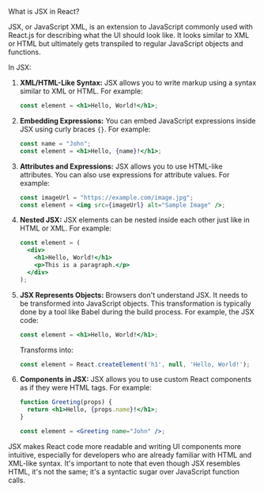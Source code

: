 What is JSX in React?

JSX, or JavaScript XML, is an extension to JavaScript commonly used with React.js for describing what the UI should look like. It looks similar to XML or HTML but ultimately gets transpiled to regular JavaScript objects and functions.

In JSX:

1. **XML/HTML-Like Syntax:**
   JSX allows you to write markup using a syntax similar to XML or HTML. For example:
   ```jsx
   const element = <h1>Hello, World!</h1>;
   ```

2. **Embedding Expressions:**
   You can embed JavaScript expressions inside JSX using curly braces `{}`. For example:
   ```jsx
   const name = "John";
   const element = <h1>Hello, {name}!</h1>;
   ```

3. **Attributes and Expressions:**
   JSX allows you to use HTML-like attributes. You can also use expressions for attribute values. For example:
   ```jsx
   const imageUrl = "https://example.com/image.jpg";
   const element = <img src={imageUrl} alt="Sample Image" />;
   ```

4. **Nested JSX:**
   JSX elements can be nested inside each other just like in HTML or XML. For example:
   ```jsx
   const element = (
     <div>
       <h1>Hello, World!</h1>
       <p>This is a paragraph.</p>
     </div>
   );
   ```

5. **JSX Represents Objects:**
   Browsers don't understand JSX. It needs to be transformed into JavaScript objects. This transformation is typically done by a tool like Babel during the build process. For example, the JSX code:
   ```jsx
   const element = <h1>Hello, World!</h1>;
   ```
   Transforms into:
   ```javascript
   const element = React.createElement('h1', null, 'Hello, World!');
   ```

6. **Components in JSX:**
   JSX allows you to use custom React components as if they were HTML tags. For example:
   ```jsx
   function Greeting(props) {
     return <h1>Hello, {props.name}!</h1>;
   }

   const element = <Greeting name="John" />;
   ```

JSX makes React code more readable and writing UI components more intuitive, especially for developers who are already familiar with HTML and XML-like syntax. It's important to note that even though JSX resembles HTML, it's not the same; it's a syntactic sugar over JavaScript function calls.